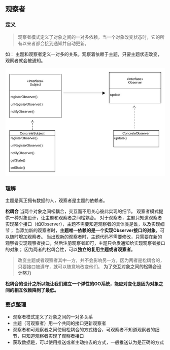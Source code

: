 ## 观察者

### 定义
> 观察者模式定义了对象之间的一对多依赖，当一个对象改变状态时，它的所有以来者都会接到通知并自动更新。

如：
主题和观察者定义一对多的关系。观察着依赖于主题，只要主题状态改变，观察者就会被通知。

![](pic/oberver.jpg)

### 理解

主题是真正拥有数据的人，观察者是主题的依赖者。

**松耦合**
当两个对象之间松耦合，交互而不用关心彼此实现的细节。
观察者模式提供一种对象设计，让主题和观察者之间松耦合。
对于观察者，主题只知道观察者实现某个接口（如Observer），主题不需要知道观察者的具体类是谁，以及实现细节；
当添加新的观察者时，**主题唯一依赖的是一个实现Observer接口的对象**，可以随时增加观察者。
当出现新的观察者时，主题代码不需要修改，只需要在新的观察者实现观察者接口，然后注册观察者即可，主题只会发通知给实现观察者接口的对象；
因为两者的松耦合性，可以**独立的复用主题或者观察者**。
> 改变主题或者观察者其中一方，并不会影响另一方。因为两者是松耦合的，只要接口被遵守，就可以随意地改变他们。
**为了交互对象之间的松耦合设计努力**

**松耦合的设计之所以能让我们建立一个弹性的OO系统，能应对变化是因为对象之间的相互依赖降到了最低。**

### 要点整理

- 观察者模式定义了对象之间的一对多关系
- 主题（可观察者）用一个共同的接口更新观察者
- 观察者和可观察者之间使用松耦合的方式结合，可观察者不知道观察者的细节，只知道观察者实现了观察者接口
- 获取数据是，可以使用推送或者主动拉去的方式，一般推送认为是正确的方式
